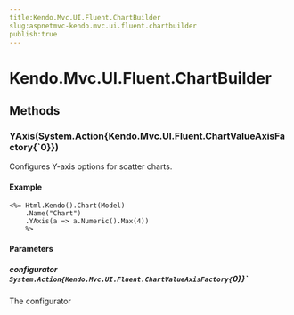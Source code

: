 ```yaml
---
title:Kendo.Mvc.UI.Fluent.ChartBuilder
slug:aspnetmvc-kendo.mvc.ui.fluent.chartbuilder
publish:true
---
```


# Kendo.Mvc.UI.Fluent.ChartBuilder

## Methods

### YAxis(System.Action{Kendo.Mvc.UI.Fluent.ChartValueAxisFactory{`0}})
Configures Y-axis options for scatter charts.

#### Example
    <%= Html.Kendo().Chart(Model)
        .Name("Chart")
        .YAxis(a => a.Numeric().Max(4))
        %>

#### Parameters

##### configurator `System.Action{Kendo.Mvc.UI.Fluent.ChartValueAxisFactory{`0}}`
The configurator
